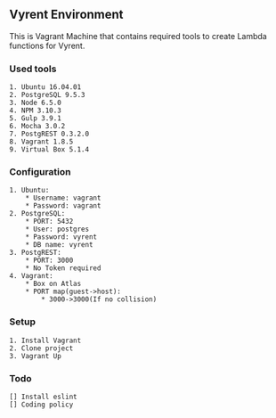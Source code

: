 ## Vyrent Environment
This is Vagrant Machine that contains required tools to create Lambda functions for Vyrent.

### Used tools
    1. Ubuntu 16.04.01
    2. PostgreSQL 9.5.3
    3. Node 6.5.0
    4. NPM 3.10.3
    5. Gulp 3.9.1
    6. Mocha 3.0.2
    7. PostgREST 0.3.2.0
    8. Vagrant 1.8.5
    9. Virtual Box 5.1.4

### Configuration
    1. Ubuntu:
        * Username: vagrant
        * Password: vagrant
    2. PostgreSQL:
        * PORT: 5432
        * User: postgres
        * Password: vyrent
        * DB name: vyrent
    3. PostgREST:
        * PORT: 3000
        * No Token required
    4. Vagrant:
        * Box on Atlas
        * PORT map(guest->host):
            * 3000->3000(If no collision)
### Setup
    1. Install Vagrant
    2. Clone project
    3. Vagrant Up

### Todo
    [] Install eslint
    [] Coding policy
